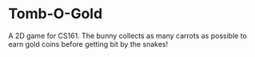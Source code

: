 # Tomb-O-Gold
A 2D game for CS161. The bunny collects as many carrots as possible to earn gold coins before getting bit by the snakes!
